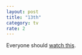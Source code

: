```yaml
---
layout: post
title: "13th"
category: tv
rate: 2
---
```


Everyone should [watch this](http://www.imdb.com/title/tt5895028/).